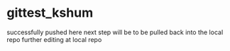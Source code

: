 # gittest_kshum
successfully pushed here
next step will be to be pulled back into the local repo
further editing at local repo